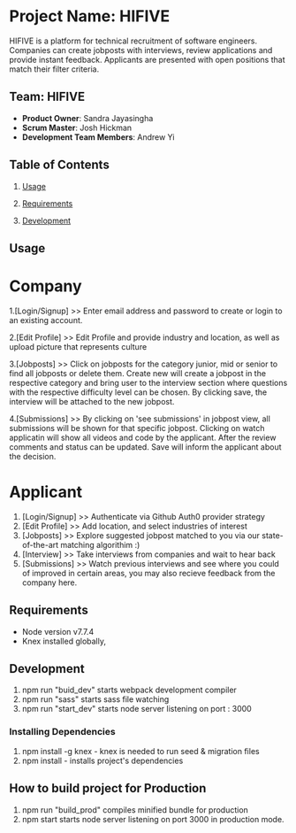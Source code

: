 # Project Name: HIFIVE

HIFIVE is a platform for technical recruitment of software engineers. Companies can create jobposts with interviews, review applications and provide instant feedback. Applicants are presented with open positions that match their filter criteria. 

## Team: HIFIVE

 - __Product Owner__: Sandra Jayasingha
 - __Scrum Master__: Josh Hickman
 - __Development Team Members__: Andrew Yi

## Table of Contents

1. [Usage](#Usage)

2. [Requirements](#requirements)

3. [Development](#development)
 
## Usage

# Company
 1.[Login/Signup] >> Enter email address and password to create or login to an existing account. 
 
 2.[Edit Profile] >> Edit Profile and provide industry and location, as well as upload picture that represents culture
 
 3.[Jobposts] >> Click on jobposts for the category junior, mid or senior to find all jobposts or delete them. Create new will create a jobpost in the respective category and bring user to the interview section where questions with the respective difficulty level can be chosen. By clicking save, the interview will be attached to the new jobpost. 
 
 4.[Submissions] >> By clicking on 'see submissions' in jobpost view, all submissions will be shown for that specific jobpost. Clicking on watch applicatin will show all videos and code by the applicant. After the review comments and status can be updated. Save will inform the applicant about the decision.

 # Applicant
 1. [Login/Signup] >> Authenticate via Github Auth0 provider strategy
 2. [Edit Profile] >> Add location, and select industries of interest
 3. [Jobposts] >> Explore suggested jobpost matched to you via our state-of-the-art matching algorithim :)
 4. [Interview] >> Take interviews from companies and wait to hear back
 5. [Submissions] >> Watch previous interviews and see where you could of improved in certain areas, you may also recieve feedback from the company here.  
 
## Requirements
- Node version v7.7.4
- Knex installed globally,

## Development
1. npm run "buid_dev" starts webpack development compiler
2. npm run "sass" starts sass file watching
3. npm run "start_dev" starts node server listening on port : 3000

### Installing Dependencies
1. npm install -g knex - knex is needed to run seed & migration files
2. npm install - installs project's dependencies

## How to build project for Production
1. npm run "build_prod" compiles minified bundle for production
2. npm start starts node server listening on port 3000 in production mode.


